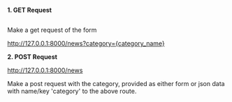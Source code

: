 
**1. GET Request**
##
Make a get request of the form

http://127.0.0.1:8000/news?category={category_name}

**2. POST Request**

http://127.0.0.1:8000/news

Make a post request with the category, provided as either form or json data with name/key 'category' to the above route.


